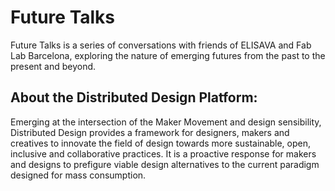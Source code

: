 # Future Talks

Future Talks is a series of conversations with friends of ELISAVA and Fab Lab Barcelona, exploring the nature of emerging futures from the past to the present and beyond.

## About the Distributed Design Platform:
Emerging at the intersection of the Maker Movement and design sensibility, Distributed Design provides a framework for designers, makers and creatives to innovate the field of design towards more sustainable, open, inclusive and collaborative practices. It is a proactive response for makers and designs to prefigure viable design alternatives to the current paradigm designed for mass consumption.

